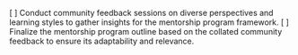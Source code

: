 [ ] Conduct community feedback sessions on diverse perspectives and learning styles to gather insights for the mentorship program framework.
[ ] Finalize the mentorship program outline based on the collated community feedback to ensure its adaptability and relevance.